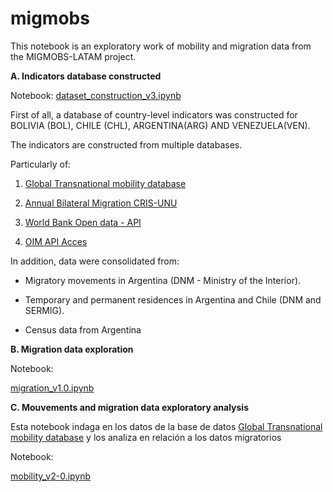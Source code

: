 # migmobs

This notebook is an exploratory work of mobility and migration data from the MIGMOBS-LATAM project.

**A. Indicators database constructed**

Notebook:
[dataset_construction_v3.ipynb](https://github.com/natdebandi/migmobs2/blob/261891da54feb6231536a6b91b2f2c8e6a24707a/dataset_construction_v3.ipynb)

First of all, a database of country-level indicators was constructed for
BOLIVIA (BOL), CHILE (CHL), ARGENTINA(ARG) AND VENEZUELA(VEN).

The indicators are constructed from multiple databases.


Particularly of:

1) [Global Transnational mobility database](https://migrationpolicycentre.eu/global-mobilities/)

2) [Annual Bilateral Migration CRIS-UNU](https://riks.cris.unu.edu/annual-bilateral-migration-data)

3) [World Bank Open data - API](https://data.worldbank.org/)
   
4) [OIM API Acces](https://www.migrationdataportal.org/)

In addition, data were consolidated from:

- Migratory movements in Argentina (DNM - Ministry of the Interior).
  
- Temporary and permanent residences in Argentina and Chile (DNM and SERMIG).
  
- Census data from Argentina

**B. Migration data exploration**

Notebook:

[migration_v1.0.ipynb](https://github.com/natdebandi/migmobs2/blob/cc9e7b13eda8e6437ca39e14bc955635e261369a/migration_v1.0.ipynb)

**C. Mouvements and migration data exploratory analysis**

Esta notebook indaga en los datos de la base de datos [Global Transnational mobility database](https://migrationpolicycentre.eu/global-mobilities/) y los analiza en relación a los datos migratorios

Notebook:

[mobility_v2-0.ipynb](https://github.com/natdebandi/migmobs2/blob/f92c28c49badb4cafb4134c55ca45976aba3e658/mobility_v2-0.ipynb)




